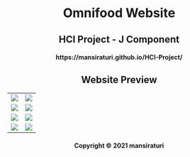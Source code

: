 <h1 align="center">
Omnifood Website
</h1>

<h2 align="center">
HCI Project - J Component
</h2>

<h4 align="center">
https://mansiraturi.github.io/HCI-Project/
</h4>

<h2 align="center">
Website Preview
</h2>

<table>
  <tr>
    <td><img src="https://github.com/mansiraturi/HCI-Project/blob/master/Omnifood%20Screenshots/Website/1)%20home%20screen.png"></td>
    <td><img src="https://github.com/mansiraturi/HCI-Project/blob/master/Omnifood%20Screenshots/Website/2)%20food%20delivery.png"></td>
  </tr>
  <tr>
    <td><img src="https://github.com/mansiraturi/HCI-Project/blob/master/Omnifood%20Screenshots/Website/3)%20food%20items.png"></td>
    <td><img src="https://github.com/mansiraturi/HCI-Project/blob/master/Omnifood%20Screenshots/Website/4)%20how%20it%20works.png"></td>
  </tr>
  <tr>
    <td><img src="https://github.com/mansiraturi/HCI-Project/blob/master/Omnifood%20Screenshots/Website/5)%20cities.png"></td>
    <td><img src="https://github.com/mansiraturi/HCI-Project/blob/master/Omnifood%20Screenshots/Website/6)%20customers.png"></td>
  </tr>
  <tr>
    <td><img src="https://github.com/mansiraturi/HCI-Project/blob/master/Omnifood%20Screenshots/Website/7)%20prices.png"></td>
    <td><img src="https://github.com/mansiraturi/HCI-Project/blob/master/Omnifood%20Screenshots/Website/8)%20footer.png"></td>
  </tr>
</table>

<h4 align="center">
Copyright © 2021 mansiraturi
</h4>
